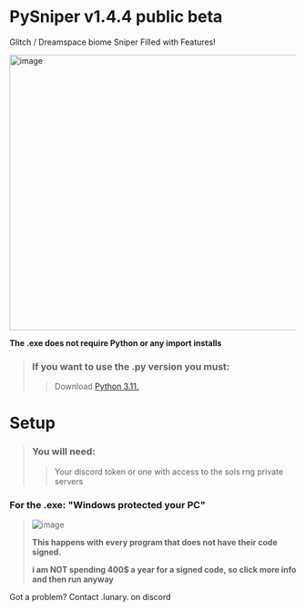 # PySniper v1.4.4 public beta
Glitch / Dreamspace biome Sniper Filled with Features!

<img width="526" height="484" alt="image" src="https://github.com/user-attachments/assets/e75d2ac0-dde8-4e84-960b-ebcc9db5ebca" />


**The .exe does not require Python or any import installs**

> ### If you want to use the .py version you must:
>> Download [Python 3.11.](https://www.python.org/downloads/release/python-3110/)

# Setup
> ### You will need: 
>> Your discord token or one with access to the sols rng private servers

### For the .exe: "Windows protected your PC"

> ![image](https://github.com/user-attachments/assets/a9c9524e-dde8-4047-bdcc-c8f8c6245126)
>
> **This happens with every program that does not have their code signed.**
>
> **i am **NOT** spending 400$ a year for a signed code, so click more info and then run anyway**


Got a problem? Contact .lunary. on discord
